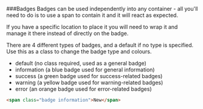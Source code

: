 ###Badges
Badges can be used independently into any container - all you'll need to do is to use a span to contain it and it will react as expected.

If you have a specific location to place it you will need to wrap it and manage it there instead of directly on the badge.

There are 4 different types of badges, and a default if no type is specified. Use this as a class to change the badge type and colours.
* default (no class required, used as a general badge)
* information (a blue badge used for general information)
* success (a green badge used for success-related badges)
* warning (a yellow badge used for warning-related badges)
* error (an orange badge used for error-related badges)

```HTML
<span class="badge information">New</span>
```